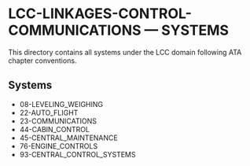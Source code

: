 # LCC-LINKAGES-CONTROL-COMMUNICATIONS — SYSTEMS

This directory contains all systems under the LCC domain following ATA chapter conventions.

## Systems

- 08-LEVELING_WEIGHING
- 22-AUTO_FLIGHT  
- 23-COMMUNICATIONS
- 44-CABIN_CONTROL
- 45-CENTRAL_MAINTENANCE
- 76-ENGINE_CONTROLS
- 93-CENTRAL_CONTROL_SYSTEMS
